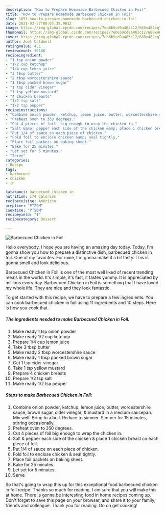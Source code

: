 ```yaml
---
description: "How to Prepare Homemade Barbecued Chicken in Foil"
title: "How to Prepare Homemade Barbecued Chicken in Foil"
slug: 1051-how-to-prepare-homemade-barbecued-chicken-in-foil
date: 2021-03-27T00:05:38.901Z
image: https://img-global.cpcdn.com/recipes/7eb6b9cd9a483c12/680x482cq70/barbecued-chicken-in-foil-recipe-main-photo.jpg
thumbnail: https://img-global.cpcdn.com/recipes/7eb6b9cd9a483c12/680x482cq70/barbecued-chicken-in-foil-recipe-main-photo.jpg
cover: https://img-global.cpcdn.com/recipes/7eb6b9cd9a483c12/680x482cq70/barbecued-chicken-in-foil-recipe-main-photo.jpg
author: Joel Caldwell
ratingvalue: 4.1
reviewcount: 19140
recipeingredient:
- "1 tsp onion powder"
- "1/2 cup ketchup"
- "1/4 cup lemon juice"
- "3 tbsp butter"
- "2 tbsp worcestershire sauce"
- "1 tbsp packed brown sugar"
- "1 tsp cider vinegar"
- "1 tsp yellow mustard"
- "4 chicken breasts"
- "1/2 tsp salt"
- "1/2 tsp pepper"
recipeinstructions:
- "Combine onion powder, ketchup, lemon juice, butter, worcestershire sauce, brown sugar, cider vinegar, &amp; mustard in a medium saucepan.  Mix well.  Bring to a boil.  Reduce to simmer.  Simmer for 15 minutes, stirring occasionally."
- "Preheat oven to 350 degrees."
- "Cut 4 pieces of foil  big enough to wrap the chicken in."
- "Salt &amp; pepper each side of the chicken &amp; place 1 chicken breast on each piece of foil."
- "Put 1/4 of sauce on each piece of chicken."
- "Fold foil to enclose chicken &amp; seal tightly."
- "Place foil packets on baking sheet."
- "Bake for 25 minutes."
- "Let set for 5 minutes."
- "Serve"
categories:
- Recipe
tags:
- barbecued
- chicken
- in

katakunci: barbecued chicken in 
nutrition: 174 calories
recipecuisine: American
preptime: "PT29M"
cooktime: "PT56M"
recipeyield: "1"
recipecategory: Dessert

---
```



![Barbecued Chicken in Foil](https://img-global.cpcdn.com/recipes/7eb6b9cd9a483c12/680x482cq70/barbecued-chicken-in-foil-recipe-main-photo.jpg)

Hello everybody, I hope you are having an amazing day today. Today, I'm gonna show you how to prepare a distinctive dish, barbecued chicken in foil. One of my favorites. For mine, I'm gonna make it a bit tasty. This is gonna smell and look delicious.



Barbecued Chicken in Foil is one of the most well liked of recent trending meals in the world. It's simple, it's fast, it tastes yummy. It is appreciated by millions every day. Barbecued Chicken in Foil is something that I have loved my whole life. They are nice and they look fantastic.


To get started with this recipe, we have to prepare a few ingredients. You can cook barbecued chicken in foil using 11 ingredients and 10 steps. Here is how you cook that.

<!--inarticleads1-->

##### The ingredients needed to make Barbecued Chicken in Foil:

1. Make ready 1 tsp onion powder
1. Make ready 1/2 cup ketchup
1. Prepare 1/4 cup lemon juice
1. Take 3 tbsp butter
1. Make ready 2 tbsp worcestershire sauce
1. Make ready 1 tbsp packed brown sugar
1. Get 1 tsp cider vinegar
1. Take 1 tsp yellow mustard
1. Prepare 4 chicken breasts
1. Prepare 1/2 tsp salt
1. Make ready 1/2 tsp pepper




<!--inarticleads2-->

##### Steps to make Barbecued Chicken in Foil:

1. Combine onion powder, ketchup, lemon juice, butter, worcestershire sauce, brown sugar, cider vinegar, &amp; mustard in a medium saucepan.  Mix well.  Bring to a boil.  Reduce to simmer.  Simmer for 15 minutes, stirring occasionally.
1. Preheat oven to 350 degrees.
1. Cut 4 pieces of foil  big enough to wrap the chicken in.
1. Salt &amp; pepper each side of the chicken &amp; place 1 chicken breast on each piece of foil.
1. Put 1/4 of sauce on each piece of chicken.
1. Fold foil to enclose chicken &amp; seal tightly.
1. Place foil packets on baking sheet.
1. Bake for 25 minutes.
1. Let set for 5 minutes.
1. Serve




So that's going to wrap this up for this exceptional food barbecued chicken in foil recipe. Thanks so much for reading. I am sure that you will make this at home. There is gonna be interesting food in home recipes coming up. Don't forget to save this page on your browser, and share it to your family, friends and colleague. Thank you for reading. Go on get cooking!
